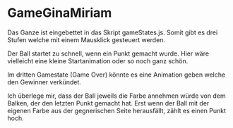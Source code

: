 # GameGinaMiriam
Das Ganze ist eingebettet in das Skript gameStates.js. Somit gibt es drei Stufen welche mit einem Mausklick gesteuert werden. 

Der Ball startet zu schnell, wenn ein Punkt gemacht wurde. Hier wäre vielleicht eine kleine Startanimation oder so noch ganz schön. 

Im dritten Gamestate (Game Over) könnte es eine Animation geben welche den Gewinner verkündet.

Ich überlege mir, dass der Ball jeweils die Farbe annehmen würde von dem Balken, der den letzten Punkt gemacht hat. Erst wenn der Ball mit der eigenen Farbe aus der gegnerischen Seite herausfällt, zählt es einen Punkt hoch.